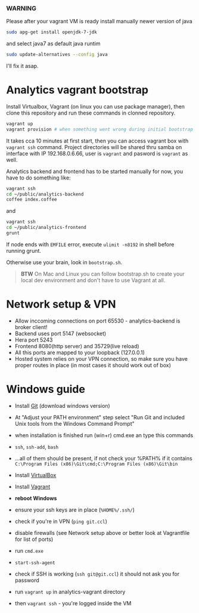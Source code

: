 ### WARNING
Please after your vagrant VM is ready install manually newer version of java
```bash
sudo apg-get install openjdk-7-jdk
```
and select java7 as default java runtim
```bash
sudo update-alternatives --config java
```
I'll fix it asap.

# Analytics vagrant bootstrap
Install Virtualbox, Vagrant (on linux you can use package manager), then clone this repository and run these commands
in clonned repository.

```bash
vagrant up
vagrant provision # when something went wrong during initial bootstrap (net, ...)
```

It takes cca 10 minutes at first start, then you can access vagrant box with `vagrant ssh` command.
Project directories will be shared thru samba on interface with IP 192.168.0.6.66, user is `vagrant` and pasword is `vagrant` as well. 

Analytics backend and frontend has to be started manually for now, you have to do something like:

```bash
vagrant ssh
cd ~/public/analytics-backend
coffee index.coffee
```

and 

```bash
vagrant ssh
cd ~/public/analytics-frontend
grunt
```

If node ends with `EMFILE` error, execute `ulimit -n8192` in shell before running grunt.

Otherwise use your brain, look in `bootstrap.sh`. 

> **BTW** On Mac and Linux you can follow bootstrap.sh to create your local dev environment and don't have to use Vagrant at all.

# Network setup & VPN
- Allow inccoming connections on port 65530 - analytics-backend is broker client!
- Backend uses port 5147 (websocket)
- Hera port 5243
- Frontend 8080(http server) and 35729(live reload)
- All this ports are mapped to your loopback (127.0.0.1)
- Hosted system relies on your VPN connection, so make sure you have proper routes in place (in most cases it should work out of box)

# Windows guide
- Install [Git](http://git-scm.com/downloads) (download windows version)
- At "Adjust your PATH environment" step select "Run Git and included Unix tools from the Windows Command Prompt"
- when installation is finished run (win+r) cmd.exe an type this commands
- `ssh`, `ssh-add`, `bash`
- ...all of them should be present, if not check your %PATH% if it contains `C:\Program Files (x86)\Git\cmd;C:\Program Files (x86)\Git\bin`

- Install [VirtualBox](https://www.virtualbox.org/wiki/Downloads)
- Install [Vagrant](http://www.vagrantup.com/downloads.html)
- **reboot Windows**
- ensure your ssh keys are in place (`%HOME%/.ssh/`)
- check if you're in VPN (`ping git.ccl`)
- disable firewalls (see Network setup above or better look at Vagrantfile for list of ports)
- run `cmd.exe`
- `start-ssh-agent`
- check if SSH is working (`ssh git@git.ccl`) it should not ask you for password
- run `vagrant up` in analytics-vagrant directory
- then `vagrant ssh` - you're logged inside the VM